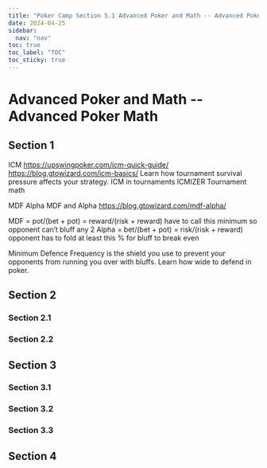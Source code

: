 ```yaml
---
title: "Poker Camp Section 5.1 Advanced Poker and Math -- Advanced Poker Math"
date: 2024-04-25
sidebar:
  nav: "nav"
toc: true
toc_label: "TOC"
toc_sticky: true
---
```


# Advanced Poker and Math -- Advanced Poker Math

## Section 1
ICM https://upswingpoker.com/icm-quick-guide/
https://blog.gtowizard.com/icm-basics/
Learn how tournament survival pressure affects your strategy.
ICM in tournaments ICMIZER
Tournament math


MDF
Alpha
MDF and Alpha
https://blog.gtowizard.com/mdf-alpha/

MDF = pot/(bet + pot) = reward/(risk + reward) have to call this minimum so opponent can’t bluff any 2
Alpha = bet/(bet + pot) = risk/(risk + reward) opponent has to fold at least this % for bluff to break even

Minimum Defence Frequency is the shield you use to prevent your opponents from running you over with bluffs. Learn how wide to defend in poker.
## Section 2
### Section 2.1
### Section 2.2


## Section 3
### Section 3.1
### Section 3.2
### Section 3.3

## Section 4
